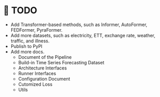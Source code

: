 # 📆 TODO

- Add Transformer-based methods, such as Informer, AutoFormer, FEDFormer, PyraFormer.
- Add more datasets, such as electricity, ETT, exchange rate, weather, traffic, and illness.
- Publish to PyPI
- Add more docs.
    - Document of the Pipeline
    - Build-in Time Series Forecasting Dataset
    - Architecture Interfaces
    - Runner Interfaces
    - Configuration Document
    - Cutomized Loss
    - Utils
